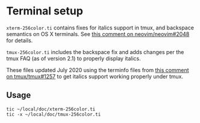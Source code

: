 # Terminal setup

`xterm-256color.ti` contains fixes for italics support in tmux, and
backspace semantics on OS X terminals.  See [this comment on
neovim/neovim#2048][1] for details.

[1]: https://github.com/neovim/neovim/issues/2048#issuecomment-78045837

`tmux-256color.ti` includes the backspace fix and adds changes per the tmux FAQ
(as of version 2.1) to properly display italics.

These files updated July 2020 using the terminfo files from [this comment on
tmux/tmux#1257][2] to get italics support working properly under tmux.

[2]: https://github.com/tmux/tmux/issues/1257#issuecomment-365774651

## Usage

```
tic ~/local/doc/xterm-256color.ti
tic -x ~/local/doc/tmux-256color.ti
```
